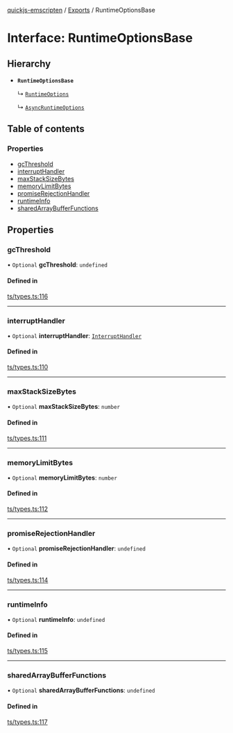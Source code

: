 [quickjs-emscripten](../README.md) / [Exports](../modules.md) / RuntimeOptionsBase

# Interface: RuntimeOptionsBase

## Hierarchy

- **`RuntimeOptionsBase`**

  ↳ [`RuntimeOptions`](RuntimeOptions.md)

  ↳ [`AsyncRuntimeOptions`](AsyncRuntimeOptions.md)

## Table of contents

### Properties

- [gcThreshold](RuntimeOptionsBase.md#gcthreshold)
- [interruptHandler](RuntimeOptionsBase.md#interrupthandler)
- [maxStackSizeBytes](RuntimeOptionsBase.md#maxstacksizebytes)
- [memoryLimitBytes](RuntimeOptionsBase.md#memorylimitbytes)
- [promiseRejectionHandler](RuntimeOptionsBase.md#promiserejectionhandler)
- [runtimeInfo](RuntimeOptionsBase.md#runtimeinfo)
- [sharedArrayBufferFunctions](RuntimeOptionsBase.md#sharedarraybufferfunctions)

## Properties

### gcThreshold

• `Optional` **gcThreshold**: `undefined`

#### Defined in

[ts/types.ts:116](https://github.com/justjake/quickjs-emscripten/blob/main/ts/types.ts#L116)

___

### interruptHandler

• `Optional` **interruptHandler**: [`InterruptHandler`](../modules.md#interrupthandler)

#### Defined in

[ts/types.ts:110](https://github.com/justjake/quickjs-emscripten/blob/main/ts/types.ts#L110)

___

### maxStackSizeBytes

• `Optional` **maxStackSizeBytes**: `number`

#### Defined in

[ts/types.ts:111](https://github.com/justjake/quickjs-emscripten/blob/main/ts/types.ts#L111)

___

### memoryLimitBytes

• `Optional` **memoryLimitBytes**: `number`

#### Defined in

[ts/types.ts:112](https://github.com/justjake/quickjs-emscripten/blob/main/ts/types.ts#L112)

___

### promiseRejectionHandler

• `Optional` **promiseRejectionHandler**: `undefined`

#### Defined in

[ts/types.ts:114](https://github.com/justjake/quickjs-emscripten/blob/main/ts/types.ts#L114)

___

### runtimeInfo

• `Optional` **runtimeInfo**: `undefined`

#### Defined in

[ts/types.ts:115](https://github.com/justjake/quickjs-emscripten/blob/main/ts/types.ts#L115)

___

### sharedArrayBufferFunctions

• `Optional` **sharedArrayBufferFunctions**: `undefined`

#### Defined in

[ts/types.ts:117](https://github.com/justjake/quickjs-emscripten/blob/main/ts/types.ts#L117)
